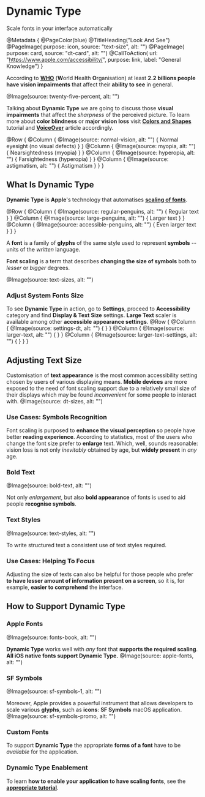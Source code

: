 # Dynamic Type

Scale fonts in your interface automatically

@Metadata {
    @PageColor(blue)
    @TitleHeading("Look And See")
    @PageImage(
               purpose: icon, 
               source: "text-size", 
               alt: "")
    @PageImage(
               purpose: card, 
               source: "dt-card", 
               alt: "")
    @CallToAction(
                url: "https://www.apple.com/accessibility/",
                purpose: link, 
                label: "General Knowledge")
}

According to [**WHO**](https://www.who.int/news-room/fact-sheets/detail/blindness-and-visual-impairment) (**W**orld **H**ealth **O**rganisation) at least **2.2 billions people have vision impairments** that affect their **ability to see** in general. 

@Image(source: twenty-five-percent, alt: "")

Talking about **Dynamic Type** we are going to discuss those **visual impairments** that affect the *sharpness* of the perceived picture. To learn more about **color blindness** or **major vision loss** visit [**Colors and Shapes**](<doc:ColorsAndShapes>) tutorial and [**VoiceOver**](<doc:VoiceOver>) article accordingly.

@Row {
    @Column {
       @Image(source: normal-vision, alt: "") {
           Normal eyesight (no visual defects)
       }
    }
   @Column {
      @Image(source: myopia, alt: "") {
          Nearsightedness (myopia)
      }
   }
   @Column {
      @Image(source: hyperopia, alt: "") {
          Farsightedness (hyperopia)
      }
   }
   @Column {
      @Image(source: astigmatism, alt: "") {
          Astigmatism 
      }
   }
}
## What Is Dynamic Type 

**Dynamic Type** is **Apple**'s technology that automatises [**scaling of fonts**](https://support.apple.com/en-us/102453).

@Row {
    @Column {
       @Image(source: regular-penguins, alt: "") {
           Regular text
       }
    }
   @Column {
      @Image(source: large-penguins, alt: "") {
          Larger text
      }
   }
   @Column {
      @Image(source: accessible-penguins, alt: "") {
          Even larger text
      }
   }
}

A **font** is a family of **glyphs** of the same style used to represent **symbols** -- units of the *written* language. 

**Font scaling** is a term that describes **changing the size of symbols** both to *lesser* or *bigger* degrees. 

@Image(source: text-sizes, alt: "")


### Adjust System Fonts Size
To see **Dynamic Type** in action, go to **Settings**, proceed to **Accessibility** category and find **Display & Text Size** settings. **Large Text** scaler is available among other **accessible appearance settings**.
@Row {
    @Column {
       @Image(source: settings-dt, alt: "") {
       }
    }
   @Column {
      @Image(source: larger-text, alt: "") {
      }
   }
   @Column {
      @Image(source: larger-text-settings, alt: "") {
      }
   }
}

## Adjusting Text Size
Customisation of **text appearance** is the most common accessibility setting chosen by users of various displaying means. **Mobile devices** are more exposed to the need of font scaling support due to a relatively small size of their displays which may be found *inconvenient* for some people to interact with.
@Image(source: dt-sizes, alt: "")


### Use Cases: Symbols Recognition

Font scaling is purposed to **enhance the visual perception** so people have better **reading experience**. According to statistics, most of the users who change the font size prefer to **enlarge** text. Which, well, sounds reasonable: vision loss is not only *inevitably* obtained by age, but **widely present** in *any* age. 


### Bold Text
@Image(source: bold-text, alt: "")

Not only *enlargement*, but also **bold appearance** of fonts is used to aid people **recognise symbols**. 

### Text Styles 
@Image(source: text-styles, alt: "")

To write structured text a consistent use of text styles required.

### Use Cases: Helping To Focus
Adjusting the size of texts can also be helpful for those people who prefer **to have lesser amount of information present on a screen**, so it is, for example, **easier to comprehend** the interface. 

## How to Support Dynamic Type

### Apple Fonts
@Image(source: fonts-book, alt: "")

**Dynamic Type** works well with *any* font that **supports the required scaling**. **All iOS native fonts support Dynamic Type.** 
@Image(source: apple-fonts, alt: "")


### SF Symbols
@Image(source: sf-symbols-1, alt: "")

Moreover, Apple provides a powerful instrument that allows developers to scale various **glyphs**, such as **icons**: **SF Symbols** macOS application.
@Image(source: sf-symbols-promo, alt: "")

### Custom Fonts
To support **Dynamic Type** the appropriate **forms of a font** have to be *available* for the application. 

### Dynamic Type Enablement
To learn **how to enable your application to have scaling fonts**, see the [**appropriate tutorial**](<doc:DynamicType>). 
